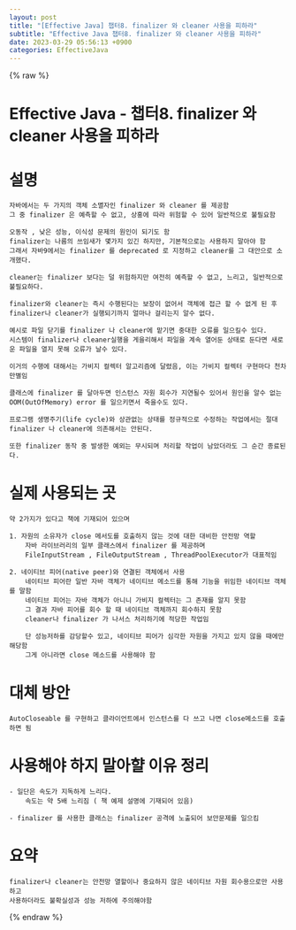 ```yaml
---  
layout: post  
title: "[Effective Java] 챕터8. finalizer 와 cleaner 사용을 피하라"  
subtitle: "Effective Java 챕터8. finalizer 와 cleaner 사용을 피하라"  
date: 2023-03-29 05:56:13 +0900  
categories: EffectiveJava  
---  
```

{% raw %}  
# Effective Java - 챕터8. finalizer 와 cleaner 사용을 피하라   
  
  
# 설명  
  
	자바에서는 두 가지의 객체 소멸자인 finalizer 와 cleaner 를 제공함  
	그 중 finalizer 은 예측할 수 없고, 상홍에 따라 위험할 수 있어 일반적으로 불필요함  
  
	오동작 , 낮은 성능, 이식성 문제의 원인이 되기도 함  
	finalizer는 나름의 쓰임새가 몇가지 있긴 하지만, 기본적으로는 사용하지 말아야 함  
	그래서 자바9에서는 finalizer 를 deprecated 로 지정하고 cleaner를 그 대안으로 소개했다.  
  
	cleaner는 finalizer 보다는 덜 위험하지만 여전히 예측할 수 없고, 느리고, 일반적으로 불필요하다.  
  
	finalizer와 cleaner는 즉시 수행된다는 보장이 없어서 객체에 접근 할 수 없게 된 후 finalizer나 cleaner가 실행되기까지 얼마나 걸리는지 알수 없다.  
  
	예시로 파일 닫기를 finalizer 나 cleaner에 맡기면 중대한 오류를 일으킬수 있다.  
	시스템이 finalizer나 cleaner실행을 게을리해서 파일을 계속 열어둔 상태로 둔다면 새로운 파일을 열지 못해 오류가 날수 있다.  
  
	이거의 수행에 대해서는 가비지 컬렉터 알고리즘에 달렸음, 이는 가비지 컬렉터 구현마다 천차만별임  
  
	클래스에 finalizer 를 달아두면 인스턴스 자원 회수가 지연될수 있어서 원인을 알수 없는 OOM(OutOfMemory) error 를 일으키면서 죽을수도 있다.  
  
	프로그램 생명주기(life cycle)와 상관없는 상태를 정규적으로 수정하는 작업에서는 절대 finalizer 나 cleaner에 의존해서는 안된다.  
  
	또한 finalizer 동작 중 발생한 예외는 무시되며 처리할 작업이 남았더라도 그 순간 종료된다.  
  
  
# 실제 사용되는 곳  
	약 2가지가 있다고 책에 기재되어 있으며  
	  
	1. 자원의 소유자가 close 메서도를 호출하지 않는 것에 대한 대비한 안전망 역할  
		자바 라이브러리의 일부 클래스에서 finalizer 를 제공하며  
		FileInputStream , FileOutputStream , ThreadPoolExecutor가 대표적임  
	  
	2. 네이티브 피어(native peer)와 연결된 객체에서 사용  
		네이티브 피어란 일반 자바 객체가 네이티브 메소드를 통해 기능을 위임한 네이티브 객체를 말함  
		네이티브 피어는 자바 객체가 아니니 가비지 컬렉터는 그 존재를 알지 못함  
		그 결과 자바 피어를 회수 할 때 네이티브 객체까지 회수하지 못함  
		cleaner나 finalizer 가 나서스 처리하기에 적당한 작업임  
		  
		단 성능저하를 감당할수 있고, 네이티브 피어가 심각한 자원을 가지고 있지 않을 때에만 해당함  
		그게 아니라면 close 메소드를 사용해야 함  
  
  
# 대체 방안  
  
	AutoCloseable 를 구현하고 클라이언트에서 인스턴스를 다 쓰고 나면 close메소드를 호출하면 됨  
  
  
# 사용해야 하지 말아햘 이유 정리  
  
	- 일단은 속도가 지독하게 느리다.  
		속도는 약 5배 느리짐 ( 책 예제 설명에 기재되어 있음)  
	  
	- finalizer 를 사용한 클래스는 finalizer 공격에 노출되어 보안문제를 일으킴  
	  
# 요약   
	finalizer나 cleaner는 안전망 열할이나 중요하지 않은 네이티브 자원 회수용으로만 사용하고  
	사용하더라도 불확실성과 성능 저하에 주의해야함  
{% endraw %}